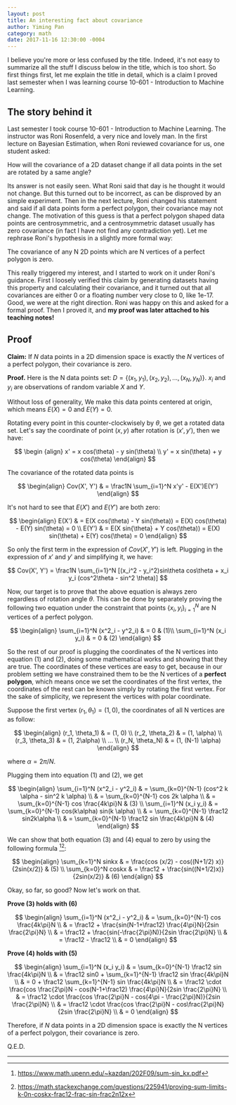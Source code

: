 ```yaml
---
layout: post
title: An interesting fact about covariance
author: Yiming Pan
category: math
date: 2017-11-16 12:30:00 -0004
---
```


<script type="text/x-mathjax-config">
MathJax.Hub.Config({
  tex2jax: {inlineMath: [['$','$'], ['\\(','\\)']]}
});
</script>
<script src="https://cdnjs.cloudflare.com/ajax/libs/mathjax/2.7.0/MathJax.js?config=TeX-AMS-MML_HTMLorMML" type="text/javascript"></script>

I believe you're more or less confused by the title. Indeed, it's not easy to summarize all the stuff I discuss below in the title, which is too short. So first things first, let me explain the title in detail, which is a claim I proved last semester when I was learning course 10-601 - Introduction to Machine Learning.

## The story behind it

Last semester I took course 10-601 - Introduction to Machine Learning. The instructor was Roni Rosenfeld, a very nice and lovely man. In the first lecture on Bayesian Estimation, when Roni reviewed covariance for us, one student asked:

How will the covariance of a 2D dataset change if all data points in the set are rotated by a same angle?

Its answer is not easily seen. What Roni said that day is he thought it would not change. But this turned out to be incorrect, as can be disproved by an simple experiment. Then in the next lecture, Roni changed his statement and said if all data points form a perfect polygon, their covariance may not change. The motivation of this guess is that a perfect polygon shaped data points are centrosymmetric, and a centrosymmetric dataset usually has zero covariance (in fact I have not find any contradiction yet). Let me rephrase Roni's hypothesis in a slightly more formal way:

The covariance of any N 2D points which are N vertices of a perfect polygon is zero.

This really triggered my interest, and I started to work on it under Roni's guidance. First I loosely verified this claim by generating datasets having this property and calculating their covariance, and it turned out that all covariances are either 0 or a floating number very close to 0, like 1e-17. Good, we were at the right direction. Roni was happy on this and asked for a formal proof. Then I proved it, and **my proof was later attached to his teaching notes!**

## Proof

**Claim:** If $N$ data points in a 2D dimension space is exactly the $N$ vertices of a perfect polygon, their covariance is zero.

**Proof.** Here is the N data points set: $D = \{(x_1, y_1), (x_2, y_2), ... , (x_N, y_N)\}$. $x_i$ and $y_i$ are observations of random variable $X$ and $Y$.

Without loss of generality, We make this data points centered at origin, which means $E(X)=0$ and $E(Y) = 0.$

Rotating every point in this counter-clockwisely by $\theta$, we get a rotated data set. Let's say the coordinate of point $(x, y)$ after rotation is $(x', y')$, then we have:

$$
\begin {align}
x' = x cos(\theta) - y sin(\theta) \\
y' = x sin(\theta) + y cos(\theta)
\end{align}
$$

The covariance of the rotated data points is

$$
\begin{align}
Cov(X', Y') & = \frac1N \sum_{i=1}^N x'y' - E(X')E(Y')
\end{align}
$$

It's not hard to see that $E(X')$ and $E(Y')$ are both zero:

$$
\begin{align}
E(X') & = E(X cos(\theta) - Y sin(\theta)) = E(X) cos(\theta) - E(Y) sin(\theta) = 0 \\
E(Y') & = E(X sin{\theta} + Y cos(\theta)) = E(X) sin(\theta) + E(Y) cos(\theta) = 0
\end{align}
$$

So only the first term in the expression of $Cov(X', Y')$ is left. Plugging in the expression of $x'$ and $y'$ and simplifying it, we have:

$$
Cov(X', Y') = \frac1N \sum_{i=1}^N [(x_i^2 - y_i^2)sin\theta cos\theta + x_i y_i (cos^2\theta - sin^2 \theta)]
$$

Now, our target is to prove that the above equation is always zero regardless of rotation angle $\theta$. This can be done by separately proving the following two equation under the constraint that points $\{x_i, y_i\}^N_{i=1}$ are N vertices of a perfect polygon.

$$
\begin{align}
\sum_{i=1}^N (x^2_i - y^2_i) & = 0 & (1)\\
\sum_{i=1}^N (x_i y_i) & = 0 & (2)
\end{align}
$$

So the rest of our proof is plugging the coordinates of the N vertices into equation (1) and (2), doing some mathematical works and showing that they are true. The coordinates of these vertices are easy to get, because in our problem setting we have constrained them to be the N vertices of a **perfect polygon**, which means once we set the coordinates of the first vertex, the coordinates of the rest can be known simply by rotating the first vertex. For the sake of simplicity, we represent the vertices with polar coordinate.

Suppose the first vertex $(r_1, \theta_1) = (1, 0)$, the coordinates of all N vertices are as follow:

$$
\begin{align}
(r_1, \theta_1) & = (1, 0) \\
(r_2, \theta_2) & = (1, \alpha) \\
(r_3, \theta_3) & = (1, 2\alpha) \\
... \\
(r_N, \theta_N) & = (1, (N-1) \alpha)
\end{align}
$$

where $\alpha = 2\pi / N$.

Plugging them into equation (1) and (2), we get

$$
\begin{align}
\sum_{i=1}^N (x^2_i - y^2_i) & = \sum_{k=0}^{N-1} (cos^2 k \alpha - sin^2 k \alpha) \\
& = \sum_{k=0}^{N-1} cos 2k \alpha \\
& = \sum_{k=0}^{N-1} cos \frac{4k\pi}N & (3) \\
\sum_{i=1}^N (x_i y_i) & = \sum_{k=0}^{N-1} cos(k\alpha) sin(k \alpha) \\
& = \sum_{k=0}^{N-1} \frac12 sin2k\alpha \\
& = \sum_{k=0}^{N-1} \frac12 sin \frac{4k\pi}N & (4)
\end{align}
$$

We can show that both equation (3) and (4) equal to zero by using the following formula [^1][^2]:

$$
\begin{align}
\sum_{k=1}^N sinkx & = \frac{cos (x/2) - cos((N+1/2) x)}{2sin(x/2)} & (5) \\
\sum_{k=0}^N coskx & = \frac12 + \frac{sin((N+1/2)x)}{2sin(x/2)} & (6)
\end{align}
$$

Okay, so far, so good? Now let's work on that.

**Prove (3) holds with (6)**

$$
\begin{align}
\sum_{i=1}^N (x^2_i - y^2_i) & = \sum_{k=0}^{N-1} cos \frac{4k\pi}N \\
& = \frac12 + \frac{sin(N-1+\frac12) \frac{4\pi}N}{2sin \frac{2\pi}N} \\
& = \frac12 + \frac{sin(-\frac{2\pi}N)}{2sin \frac{2\pi}N} \\
& = \frac12 - \frac12 \\
& = 0
\end{align}
$$

**Prove (4) holds with (5)**

$$
\begin{align}
\sum_{i=1}^N (x_i y_i) & = \sum_{k=0}^{N-1} \frac12 sin \frac{4k\pi}N \\
& = \frac12 sin0 + \sum_{k=1}^{N-1} \frac12 sin \frac{4k\pi}N \\
& = 0 + \frac12 \sum_{k=1}^{N-1} sin \frac{4k\pi}N \\
& = \frac12 \cdot \frac{cos \frac{2\pi}N - cos(N-1+\frac12) \frac{4\pi}N}{2sin \frac{2\pi}N} \\
& = \frac12 \cdot \frac{cos \frac{2\pi}N - cos(4\pi - \frac{2\pi}N)}{2sin \frac{2\pi}N} \\
& = \frac12 \cdot \frac{cos \frac{2\pi}N - cos\frac{2\pi}N}{2sin \frac{2\pi}N} \\
& = 0
\end{align}
$$

Therefore, if $N$ data points in a 2D dimension space is exactly the N vertices of a perfect polygon, their covariance is zero.

Q.E.D.

---


[^1]: https://www.math.upenn.edu/~kazdan/202F09/sum-sin_kx.pdf
[^2]: https://math.stackexchange.com/questions/225941/proving-sum-limits-k-0n-coskx-frac12-frac-sin-frac2n12x
